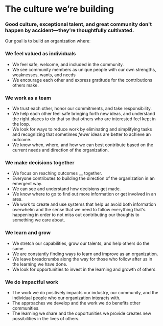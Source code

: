 # The culture we’re building

### **Good culture, exceptional talent, and great community don't happen by accident—they’re thoughtfully cultivated.**

Our goal is to build an organization where:

### We feel valued as individuals

* We feel safe, welcome, and included in the community.
* We see community members as unique people with our own strengths, weaknesses, wants, and needs
* We encourage each other and express gratitude for the contributions others make.

### We work as a team

* We trust each other, honor our commitments, and take responsibility.
* We help each other feel safe bringing forth new ideas, and understand the right places to do that so that others who are interested feel kept in the loop.
* We look for ways to reduce work by eliminating and simplifying tasks and recognizing that sometimes _fewer_ ideas are better to achieve an outcome.
* We know when, where, and how we can best contribute based on the current needs and direction of the organization.

### We make decisions together

* We focus on reaching outcomes __ together.
* Everyone contributes to building the direction of the organization in an emergent way.
* We can see and understand how decisions get made.
* We know where to go to find out more information or get involved in an area.
* We work to create and use systems that help us avoid both information overwhelm and the sense that we need to follow everything that's happening in order to not miss out contributing our thoughts to something we care about.

### We learn and grow

* We stretch our capabilities, grow our talents, and help others do the same.
* We are constantly finding ways to learn and improve as an organization.
* We leave breadcrumbs along the way for those who follow after us in the learning we have done.
* We look for opportunities to invest in the learning and growth of others.

### We do impactful work

* The work we do positively impacts our industry, our community, and the individual people who our organization interacts with.
* The approaches we develop and the work we do benefits other communities.
* The learning we share and the opportunities we provide creates new possibilities in the lives of others.
